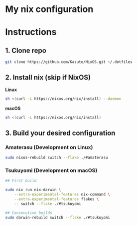 # My nix configuration

# Instructions
## 1. Clone repo
```bash
git clone https://github.com/Kazuto/NixOS.git ~/.dotfiles
```

## 2. Install nix (skip if NixOS)
**Linux**
```bash
sh <(curl -L https://nixos.org/nix/install) --daemon
```

**macOS**
```bash
sh <(curl -L https://nixos.org/nix/install)
```

## 3. Build your desired configuration

### Amaterasu (Development on Linux)
```bash
sudo nixos-rebuild switch --flake ./#amaterasu
```

### Tsukuyomi (Development on macOS)
```bash
## First build

sudo nix run nix-darwin \
    --extra-experimental-features nix-command \
    --extra-experimental-features flakes \
    -- switch --flake ./#tsukuyomi

## Consecutive builds
sudo darwin-rebuild switch --flake ./#tsukuyomi
```
